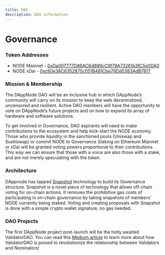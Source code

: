 ```yaml
---
title: DAO
description: DAO information
---
```


# Governance

### Token Addresses

- NODE Mainnet - [0xDa007777D86AC6d989cC9f79A73261b3fC5e0DA0](https://etherscan.io/address/0xDa007777D86AC6d989cC9f79A73261b3fC5e0DA0)
- NODE xDai - [0xc60e38C6352875c051B481Cbe79Dd0383AdB7817](https://blockscout.com/xdai/mainnet/address/0xc60e38C6352875c051B481Cbe79Dd0383AdB7817/transactions)

### Mission & Membership

The DAppNode DAO will be an inclusive hub in which DAppNode’s community will carry on its mission to keep the web decentralized, uncensored and resilient. Active DAO members will have the opportunity to vote on DAppNode’s future projects and on how to expand its array of hardware and software solutions.

To get involved in Governance, DAO aspirants will need to make contributions to the ecosystem and help kick-start the NODE economy. Those who provide liquidity in the sanctioned pools (Uniswap and Sushiswap) or commit NODE to Governance Staking on Ethereum Mainnet or xDai will be granted voting powers proportional to their contributions. This way we can ensure that those with a voice are also those with a stake, and are not merely speculating with the token.

### Architecture

DAppnode has tapped [Snapshot](https://snapshot.org/#/) technology to build its Governance structure. Snapshot is a novel piece of technology that allows off-chain voting for on-chain actions. It removes the prohibitive gas costs of participating in on-chain governance by taking snapshots of members’ NODE currently being staked. Voting and creating proposals with Snapshot is done with a simple crypto wallet signature, no gas needed.

### DAO Projects

The first DAppNode project post-launch will be the hotly awaited ValidatorDAO. You can read this [Medium article](https://medium.com/dappnode/guardians-of-ethereum-a-validator-dao-proposal-d82e76231b45) to learn more about how ValidatorDAO is poised to revolutionize the relationship between Validators and Nominators!
